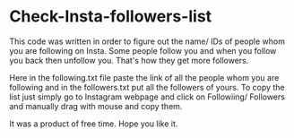 # Check-Insta-followers-list

This code was written in order to figure out the name/ IDs of people whom you are following on Insta. Some people follow you and when you follow you back then unfollow you. That's how they get more followers. 

Here in the following.txt file paste the link of all the people whom you are following and in the followers.txt put all the followers of yours. 
To copy the list just simply go to Instagram webpage and click on Followiing/ Followers and manually drag with mouse and copy them. 

It was a product of free time. Hope you like it. 
